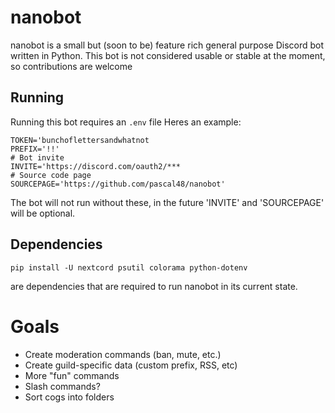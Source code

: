 # nanobot

nanobot is a small but (soon to be) feature rich general purpose Discord bot written in Python. This bot is not considered usable or stable at the moment, so contributions are welcome 

## Running
Running this bot requires an `.env` file
Heres an example:
```
TOKEN='bunchoflettersandwhatnot
PREFIX='!!'
# Bot invite
INVITE='https://discord.com/oauth2/***
# Source code page
SOURCEPAGE='https://github.com/pascal48/nanobot'
```
The bot will not run without these, in the future 'INVITE' and 'SOURCEPAGE' will be optional.

## Dependencies

`pip install -U nextcord psutil colorama python-dotenv`

are dependencies that are required to run nanobot in its current state.

# Goals

- Create moderation commands (ban, mute, etc.)
- Create guild-specific data (custom prefix, RSS, etc)
- More "fun" commands
- Slash commands?
- Sort cogs into folders 
